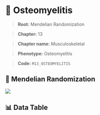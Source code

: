 # 🧪 Osteomyelitis

> **Root:** Mendelian Randomization

> **Chapter:** 13  

> **Chapter name:** Musculoskeletal

> **Phenotype:** Osteomyelitis  

> **Code:** `M13_OSTEOMYELITIS`

## 🧬 Mendelian Randomization  

<img src="/MR/Figures/Forward/M13_OSTEOMYELITIS.png"/>

## 📊 Data Table

<CsvTableMRF src="/MR/Data/Forward/M13_OSTEOMYELITIS.csv"/>
